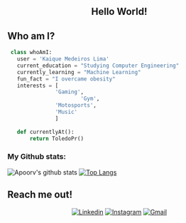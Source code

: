 <div align="center">
    <h2> Hello World! </h2>
</div>

<div>
    <h2> Who am I? </h2>
</div>

 ```python
  class whoAmI:
    user = 'Kaique Medeiros Lima'
	current_education = "Studying Computer Engineering"
    currently_learning = "Machine Learning"
    fun_fact = "I overcame obesity"
	interests = [
				'Gaming',
                		'Gym',
			 	'Motosports',
				'Music'
			    ]
	
	def currentlyAt():
		return ToledoPr()

 ```


### My Github stats:
![Apoorv's github stats](https://github-readme-stats.vercel.app/api?username=noirelab&show_icons=true&title_color=ffc857&icon_color=8ac926&text_color=daf7dc&bg_color=151515&hide=["stars"])
[![Top Langs](https://github-readme-stats.vercel.app/api/top-langs/?username=noirelab&layout=compact&text_color=daf7dc&bg_color=151515)](https://github.com/anuraghazra/github-readme-stats)

## Reach me out!


<p align="center">
    <a href="www.linkedin.com/in/kaique-lima-6a095a2aa"><img alt="Linkedin" title="JLinkedin" src="https://img.shields.io/badge/LinkedIn-0077B5?style=for-the-badge&logo=linkedin&logoColor=white"></a>
    <a href="https://www.instagram.com/limakaique1/"><img alt="Instagram" title="Instagram" src="https://img.shields.io/badge/Instagram-E4405F?   style=for-the-badge&logo=instagram&logoColor=white"></a>
    <a href="kaiquemedeiroslima05@gmail.com"><img alt="Gmail" title="Gmail" src="https://img.shields.io/badge/Gmail-D14836?style=for-the-badge&logo=gmail&logoColor=white"></a>
 </p>
